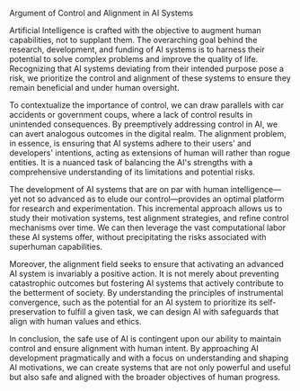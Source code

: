 Argument of Control and Alignment in AI Systems

Artificial Intelligence is crafted with the objective to augment human capabilities, not to supplant them. The overarching goal behind the research, development, and funding of AI systems is to harness their potential to solve complex problems and improve the quality of life. Recognizing that AI systems deviating from their intended purpose pose a risk, we prioritize the control and alignment of these systems to ensure they remain beneficial and under human oversight.

To contextualize the importance of control, we can draw parallels with car accidents or government coups, where a lack of control results in unintended consequences. By preemptively addressing control in AI, we can avert analogous outcomes in the digital realm. The alignment problem, in essence, is ensuring that AI systems adhere to their users' and developers' intentions, acting as extensions of human will rather than rogue entities. It is a nuanced task of balancing the AI's strengths with a comprehensive understanding of its limitations and potential risks. 

The development of AI systems that are on par with human intelligence—yet not so advanced as to elude our control—provides an optimal platform for research and experimentation. This incremental approach allows us to study their motivation systems, test alignment strategies, and refine control mechanisms over time. We can then leverage the vast computational labor these AI systems offer, without precipitating the risks associated with superhuman capabilities.

Moreover, the alignment field seeks to ensure that activating an advanced AI system is invariably a positive action. It is not merely about preventing catastrophic outcomes but fostering AI systems that actively contribute to the betterment of society. By understanding the principles of instrumental convergence, such as the potential for an AI system to prioritize its self-preservation to fulfill a given task, we can design AI with safeguards that align with human values and ethics.

In conclusion, the safe use of AI is contingent upon our ability to maintain control and ensure alignment with human intent. By approaching AI development pragmatically and with a focus on understanding and shaping AI motivations, we can create systems that are not only powerful and useful but also safe and aligned with the broader objectives of human progress.